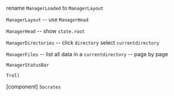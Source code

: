 rename `ManagerLoaded` to `ManagerLayout`

`ManagerLayout` -- use `ManagerHead`

`ManagerHead` -- show `state.root`

`ManagerDirectories` -- click `directory` select `currentdirectory`

`ManagerFiles` -- list all data in a `currentdirectory` -- page by page

`ManagerStatusBar`

`Troll`

[component] `Socrates`
